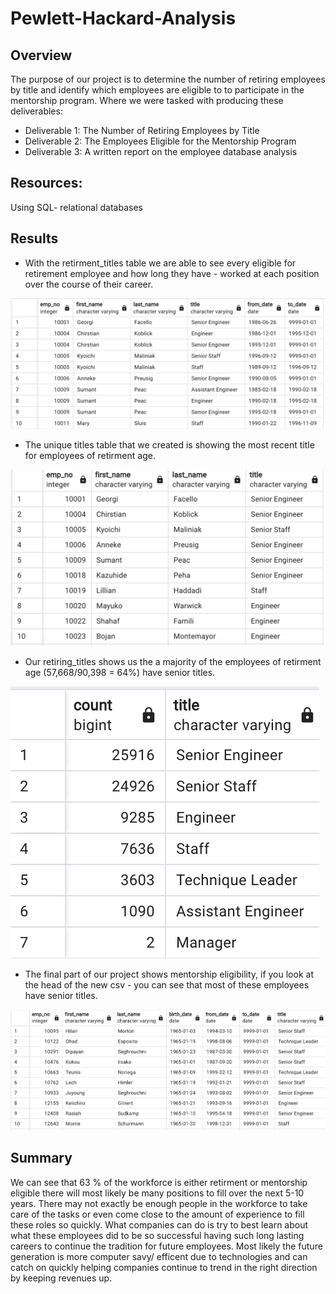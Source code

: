 # Pewlett-Hackard-Analysis

## Overview
The purpose of our project is to determine the number of retiring employees by title and identify which employees are eligible to to participate in the mentorship program. Where we were tasked with producing these deliverables:
 - Deliverable 1: The Number of Retiring Employees by Title
 - Deliverable 2: The Employees Eligible for the Mentorship Program
 - Deliverable 3: A written report on the employee database analysis
 
 ## Resources:
 Using SQL- relational databases
 
 ## Results
 -  With the retirment_titles table we are able to see every eligible for retirement employee and how long they have  - worked at each position over the course of their career.
 
 ![Picture](https://github.com/tianiedwards98/Pewlett-Hackard-Analysis/blob/main/images/Deliverable1-1.png?raw=true)

 - The unique titles table that we created is showing the most recent title for employees of retirment age.
 
![Picture](https://github.com/tianiedwards98/Pewlett-Hackard-Analysis/blob/main/images/Deliverable1-2.png?raw=true)

 - Our retiring_titles shows us the a majority of the employees of retirment age (57,668/90,398 = 64%) have senior titles.
 
 ![Picture](https://github.com/tianiedwards98/Pewlett-Hackard-Analysis/blob/main/images/Deliverable1-3.png?raw=true)
 
  - The final part of our project shows mentorship eligibility, if you look at the head of the new csv - you can see that most of these employees have senior titles.
  
  ![Picture](https://github.com/tianiedwards98/Pewlett-Hackard-Analysis/blob/main/images/Deliverable2.png?raw=true)
 
 ## Summary
We can see that 63 % of the workforce is either retirment or mentorship eligible there will most likely be many positions to fill over the next 5-10 years. There may not exactly be enough people in the workforce to take care of the tasks or even come close to the amount of experience to fill these roles so quickly. What companies can do is try to best learn about what these employees did to be so successful having such long lasting careers to continue the tradition for future employees. Most likely the future generation is more computer savy/ efficent due to technologies and can catch on quickly helping companies continue to trend in the right direction by keeping revenues up.
